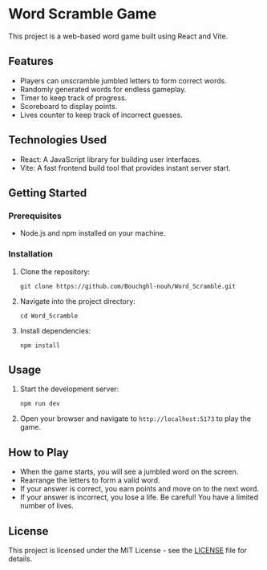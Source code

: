 # Word Scramble Game

This project is a web-based word game built using React and Vite.

## Features

- Players can unscramble jumbled letters to form correct words.
- Randomly generated words for endless gameplay.
- Timer to keep track of progress.
- Scoreboard to display points.
- Lives counter to keep track of incorrect guesses.

## Technologies Used

- React: A JavaScript library for building user interfaces.
- Vite: A fast frontend build tool that provides instant server start.

## Getting Started

### Prerequisites

- Node.js and npm installed on your machine.

### Installation

1. Clone the repository:

    ```
    git clone https://github.com/Bouchghl-nouh/Word_Scramble.git
    ```
   
2. Navigate into the project directory:

    ```
    cd Word_Scramble
    ```

3. Install dependencies:

    ```
    npm install
    ```

## Usage

1. Start the development server:

    ```
    npm run dev
    ```

2. Open your browser and navigate to `http://localhost:5173` to play the game.

## How to Play

- When the game starts, you will see a jumbled word on the screen.
- Rearrange the letters to form a valid word.
- If your answer is correct, you earn points and move on to the next word.
- If your answer is incorrect, you lose a life. Be careful! You have a limited number of lives.

## License

This project is licensed under the MIT License - see the [LICENSE](LICENSE) file for details.


